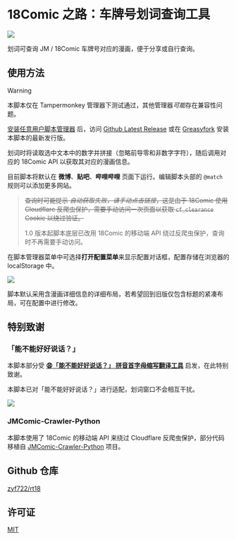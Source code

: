 # 18Comic 之路：车牌号划词查询工具

![](./assets/preview.png)

划词可查询 JM / 18Comic 车牌号对应的漫画，便于分享或自行查询。

## 使用方法
> [!WARNING]
> 本脚本仅在 Tampermonkey 管理器下测试通过，其他管理器*可能*存在兼容性问题。

[安装任意用户脚本管理器](https://greasyfork.org/zh-CN/#home-step-1) 后，访问 [Github Latest Release](https://github.com/zyf722/rt18/releases/latest/download/rt18.user.js) 或在 [Greasyfork](https://greasyfork.org/zh-CN/scripts/487982-18comic-%E4%B9%8B%E8%B7%AF) 安装本脚本的最新发行版。

划词时将读取选中文本中的数字并拼接（忽略前导零和非数字字符），随后调用对应的 18Comic API 以获取其对应的漫画信息。

目前脚本将默认在 **微博**、**贴吧**、**哔哩哔哩** 页面下运行。编辑脚本头部的 `@match` 规则可以添加更多网站。

> ~~查询时可能提示 *自动获取失败，请手动点击链接*，这是由于 18Comic 使用 Cloudflare 反爬虫保护，需要手动访问一次页面以获取 `cf_clearance` Cookie 以绕过验证。~~
>
> 1.0 版本起脚本底层已改用 18Comic 的移动端 API 绕过反爬虫保护，查询时不再需要手动访问。

在脚本管理器菜单中可选择**打开配置菜单**来显示配置对话框，配置存储在浏览器的 localStorage 中。

![](./assets/config.png)

脚本默认采用含漫画详细信息的详细布局，若希望回到旧版仅包含标题的紧凑布局，可在配置中进行修改。

## 特别致谢
### 「能不能好好说话？」
本脚本部分受 **[😩「能不能好好说话？」 拼音首字母缩写翻译工具](https://github.com/itorr/nbnhhsh)** 启发，在此特别致谢。

本脚本已对「能不能好好说话？」进行适配，划词窗口不会相互干扰。

![](./assets/preview-nbnhhsh-support.png)

### JMComic-Crawler-Python
本脚本使用了 18Comic 的移动端 API 来绕过 Cloudflare 反爬虫保护，部分代码移植自 [JMComic-Crawler-Python](https://github.com/hect0x7/JMComic-Crawler-Python) 项目。

## Github 仓库
[zyf722/rt18](https://github.com/zyf722/rt18)

## 许可证
[MIT](LICENSE)
